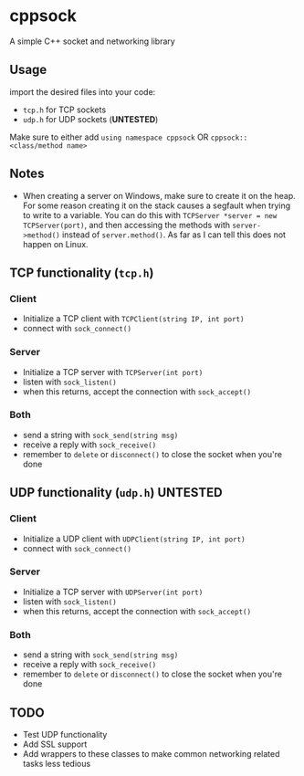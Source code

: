 # cppsock
A simple C++ socket and networking library

## Usage

import the desired files into your code:
* `tcp.h` for TCP sockets
* `udp.h` for UDP sockets (**UNTESTED**)

Make sure to either add `using namespace cppsock` OR `cppsock::<class/method name>`

## Notes
* When creating a server on Windows, make sure to create it on the heap. For some reason creating it on the stack causes a segfault when trying to write to a variable. You can do this with `TCPServer *server = new TCPServer(port)`, and then accessing the methods with `server->method()` instead of `server.method()`. As far as I can tell this does not happen on Linux.

## TCP functionality (`tcp.h`)
### Client
* Initialize a TCP client with `TCPClient(string IP, int port)`
* connect with `sock_connect()`

### Server
* Initialize a TCP server with `TCPServer(int port)`
* listen with `sock_listen()`
* when this returns, accept the connection with `sock_accept()`

### Both
* send a string with `sock_send(string msg)`
* receive a reply with `sock_receive()`
* remember to `delete` or `disconnect()` to close the socket when you're done

## UDP functionality (`udp.h`) **UNTESTED**
### Client
* Initialize a UDP client with `UDPClient(string IP, int port)`
* connect with `sock_connect()`

### Server
* Initialize a TCP server with `UDPServer(int port)`
* listen with `sock_listen()`
* when this returns, accept the connection with `sock_accept()`

### Both
* send a string with `sock_send(string msg)`
* receive a reply with `sock_receive()`
* remember to `delete` or `disconnect()` to close the socket when you're done


## TODO
* Test UDP functionality
* Add SSL support
* Add wrappers to these classes to make common networking related tasks less tedious
